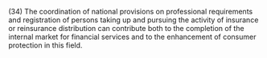 (34) The coordination of national provisions on professional requirements and registration of persons taking up and pursuing the activity of insurance or reinsurance distribution can contribute both to the completion of the internal market for financial services and to the enhancement of consumer protection in this field.